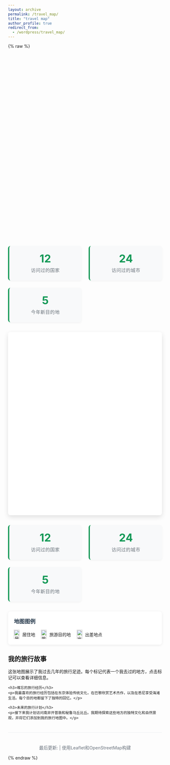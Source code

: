 ```yaml
---
layout: archive
permalink: /travel_map/
title: "travel map"
author_profile: true
redirect_from:
  - /wordpress/travel_map/
---
```


{% raw %}
<div id="map" style="height:600px; width:100%;"></div>

<link rel="stylesheet" href="https://unpkg.com/leaflet/dist/leaflet.css" />
<script src="https://unpkg.com/leaflet/dist/leaflet.js"></script>

<script>
  document.addEventListener("DOMContentLoaded", function() {
    var map = L.map('map').setView([35, 105], 4);

    L.tileLayer('https://{s}.tile.openstreetmap.org/{z}/{x}/{y}.png', {
      attribution: '&copy; OpenStreetMap contributors'
    }).addTo(map);

    L.marker([39.9042, 116.4074]).addTo(map).bindPopup("Beijing");
    L.marker([31.2304, 121.4737]).addTo(map).bindPopup("Shanghai");
  });
</script>

<div class="map-stats">
    <div class="stat-card">
        <div class="stat-number">12</div>
        <div class="stat-label">访问过的国家</div>
    </div>
    <div class="stat-card">
        <div class="stat-number">24</div>
        <div class="stat-label">访问过的城市</div>
    </div>
    <div class="stat-card">
        <div class="stat-number">5</div>
        <div class="stat-label">今年新目的地</div>
    </div>
</div>

<div class="travel-map-container">
    <div id="travel-map" style="height:600px; width:100%;"></div>
</div>

<link rel="stylesheet" href="https://unpkg.com/leaflet/dist/leaflet.css" />
<script src="https://unpkg.com/leaflet/dist/leaflet.js"></script>

<style>
    .travel-map-container {
        margin: 2rem 0;
        border-radius: 8px;
        overflow: hidden;
        box-shadow: 0 6px 16px rgba(0, 0, 0, 0.12);
        background: white;
    }
    
    #travel-map {
        height: 550px;
        width: 100%;
        z-index: 10;
    }
    
    .map-stats {
        display: grid;
        grid-template-columns: repeat(auto-fit, minmax(200px, 1fr));
        gap: 1.5rem;
        margin: 2rem 0;
    }
    
    .stat-card {
        background: #f8f9fa;
        padding: 1.5rem;
        border-radius: 8px;
        text-align: center;
        border-left: 4px solid #159957;
        box-shadow: 0 2px 6px rgba(0, 0, 0, 0.05);
    }
    
    .stat-number {
        font-size: 2.2rem;
        font-weight: bold;
        color: #159957;
        margin-bottom: 0.5rem;
        line-height: 1;
    }
    
    .stat-label {
        font-size: 0.95rem;
        color: #6c757d;
        text-transform: uppercase;
        letter-spacing: 0.5px;
    }
    
    .map-legend {
        background: white;
        padding: 1.2rem;
        border-radius: 8px;
        box-shadow: 0 2px 8px rgba(0, 0, 0, 0.08);
        margin: 1.5rem 0;
    }
    
    .legend-title {
        margin-top: 0;
        margin-bottom: 1rem;
        color: #2c3e50;
        font-size: 1.1rem;
        font-weight: 600;
    }
    
    .legend-items {
        display: flex;
        flex-wrap: wrap;
        gap: 1.2rem;
    }
    
    .legend-item {
        display: flex;
        align-items: center;
    }
    
    .legend-icon {
        margin-right: 0.6rem;
        display: flex;
    }
    
    .map-footer {
        text-align: center;
        margin-top: 2.5rem;
        padding-top: 1.5rem;
        border-top: 1px solid #eaecef;
        color: #6a737d;
        font-size: 0.9rem;
    }
    
    @media (max-width: 768px) {
        #travel-map {
            height: 400px;
        }
        
        .map-stats {
            grid-template-columns: 1fr;
        }
        
        .legend-items {
            flex-direction: column;
            gap: 0.8rem;
        }
    }
</style>

<div class="map-stats">
    <div class="stat-card">
        <div class="stat-number">12</div>
        <div class="stat-label">访问过的国家</div>
    </div>
    <div class="stat-card">
        <div class="stat-number">24</div>
        <div class="stat-label">访问过的城市</div>
    </div>
    <div class="stat-card">
        <div class="stat-number">5</div>
        <div class="stat-label">今年新目的地</div>
    </div>
</div>

<div class="map-legend">
    <h3 class="legend-title">地图图例</h3>
    <div class="legend-items">
        <div class="legend-item">
            <div class="legend-icon">
                <img src="https://raw.githubusercontent.com/pointhi/leaflet-color-markers/master/img/marker-icon-2x-red.png" width="18" height="30" alt="居住地">
            </div>
            <span>居住地</span>
        </div>
        <div class="legend-item">
            <div class="legend-icon">
                <img src="https://raw.githubusercontent.com/pointhi/leaflet-color-markers/master/img/marker-icon-2x-blue.png" width="18" height="30" alt="旅游">
            </div>
            <span>旅游目的地</span>
        </div>
        <div class="legend-item">
            <div class="legend-icon">
                <img src="https://raw.githubusercontent.com/pointhi/leaflet-color-markers/master/img/marker-icon-2x-orange.png" width="18" height="30" alt="出差">
            </div>
            <span>出差地点</span>
        </div>
    </div>
</div>

<div class="map-content">
    <h2>我的旅行故事</h2>
    <p>这张地图展示了我过去几年的旅行足迹。每个标记代表一个我去过的地方，点击标记可以查看详细信息。</p>
    
    <h3>难忘的旅行经历</h3>
    <p>我最喜欢的旅行经历包括在东京体验传统文化，在巴黎欣赏艺术杰作，以及在悉尼享受海滩生活。每个目的地都留下了独特的回忆。</p>
    
    <h3>未来的旅行计划</h3>
    <p>接下来我计划访问南非开普敦和秘鲁马丘比丘。我期待探索这些地方的独特文化和自然景观，并将它们添加到我的旅行地图中。</p>
</div>

<div class="map-footer">
    <p>最后更新: <span id="update-date"></span> | 使用Leaflet和OpenStreetMap构建</p>
</div>

<script>
    // 等待页面完全加载
    document.addEventListener('DOMContentLoaded', function() {
        // 初始化地图
        var map = L.map('travel-map').setView([35, 105], 4);

        L.tileLayer('https://{s}.tile.openstreetmap.org/{z}/{x}/{y}.png', {
          attribution: '&copy; OpenStreetMap contributors'
        }).addTo(map);
        
        // 足迹数据
        const footprints = [
            { lat: 39.9042, lng: 116.4074, name: '北京', date: '2023-05-10', type: '居住', desc: '我的家乡' },
            { lat: 31.2304, lng: 121.4737, name: '上海', date: '2023-07-22', type: '旅游', desc: '商务旅行和观光' },
            { lat: 22.3193, lng: 114.1694, name: '香港', date: '2023-08-15', type: '旅游', desc: '购物和美食之旅' },
            { lat: 35.6762, lng: 139.6503, name: '东京', date: '2023-09-03', type: '出差', desc: '技术会议' },
            { lat: 48.8566, lng: 2.3522, name: '巴黎', date: '2023-10-12', type: '旅游', desc: '浪漫之旅' },
            { lat: 40.7128, lng: -74.0060, name: '纽约', date: '2023-11-05', type: '旅游', desc: '新年庆祝活动' },
            { lat: -33.8688, lng: 151.2093, name: '悉尼', date: '2024-01-18', type: '旅游', desc: '夏季度假' },
            { lat: 51.5074, lng: -0.1278, name: '伦敦', date: '2022-03-15', type: '出差', desc: '客户会议' },
            { lat: 55.7558, lng: 37.6173, name: '莫斯科', date: '2022-06-20', type: '旅游', desc: '文化探索' },
            { lat: 28.6139, lng: 77.2090, name: '新德里', date: '2022-09-10', type: '旅游', desc: '历史遗迹参观' }
        ];
        
        // 创建不同颜色的图标
        function createIcon(color) {
            return L.icon({
                iconUrl: `https://raw.githubusercontent.com/pointhi/leaflet-color-markers/master/img/marker-icon-2x-${color}.png`,
                shadowUrl: 'https://cdnjs.cloudflare.com/ajax/libs/leaflet/0.7.7/images/marker-shadow.png',
                iconSize: [25, 41],
                iconAnchor: [12, 41],
                popupAnchor: [1, -34],
                shadowSize: [41, 41]
            });
        }
        
        const typeIcons = {
            '居住': createIcon('red'),
            '旅游': createIcon('blue'),
            '出差': createIcon('orange')
        };
        
        // 添加足迹标记
        footprints.forEach(footprint => {
            const marker = L.marker([footprint.lat, footprint.lng], {icon: typeIcons[footprint.type]})
                .addTo(map)
                .bindPopup(`
                    <div style="min-width: 200px">
                        <h3 style="margin: 0 0 10px; color: #2c3e50;">${footprint.name}</h3>
                        <p style="margin: 5px 0;"><strong>类型:</strong> ${footprint.type}</p>
                        <p style="margin: 5px 0;"><strong>访问时间:</strong> ${footprint.date}</p>
                        <p style="margin: 5px 0;">${footprint.desc}</p>
                    </div>
                `);
        });
        
        // 添加图例控件
        const legend = L.control({position: 'bottomright'});
        legend.onAdd = function(map) {
            const div = L.DomUtil.create('div', 'legend');
            div.style.backgroundColor = 'white';
            div.style.padding = '10px';
            div.style.borderRadius = '5px';
            div.style.boxShadow = '0 0 15px rgba(0, 0, 0, 0.2)';
            div.style.fontSize = '14px';
            
            div.innerHTML = '<h4 style="margin: 0 0 10px; font-size: 14px;">图例</h4>';
            
            const types = [
                {name: '居住', color: 'red'},
                {name: '旅游', color: 'blue'},
                {name: '出差', color: 'orange'}
            ];
            
            types.forEach(type => {
                div.innerHTML += `
                    <div style="display: flex; align-items: center; margin-bottom: 5px;">
                        <img src="https://raw.githubusercontent.com/pointhi/leaflet-color-markers/master/img/marker-icon-2x-${type.color}.png" width="15" height="25">
                        <span style="margin-left: 5px;">${type.name}</span>
                    </div>
                `;
            });
            
            return div;
        };
        legend.addTo(map);
        
        // 更新日期
        document.getElementById('update-date').textContent = new Date().toLocaleDateString('zh-CN');
    });
</script>
{% endraw %}
